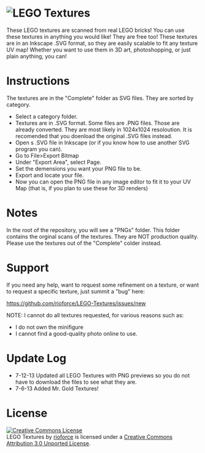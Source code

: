 ![LEGO Textures](https://raw.github.com/rioforce/LEGO-Textures/master/header.png)
===========================

These LEGO textures are scanned from real LEGO bricks! You can use these textures in anything you would like! They are 
free too! These textures are in an Inkscape .SVG format, so they are easily scalable to fit any texture UV map!
Whether you want to use them in 3D art, photoshopping, or just plain anything, you can!

Instructions
============

The textures are in the "Complete" folder as SVG files. They are sorted by category. 
* Select a category folder.
* Textures are in .SVG format. Some files are .PNG files. Those are already converted. They are most likely in 1024x1024 resoloution. It is recomended that you doenload the original .SVG files instead.
* Open s .SVG file in Inkscape (or if you know how to use another SVG program you can).
* Go to File>Export Bitmap
* Under "Export Area", select Page.
* Set the demensions you want your PNG file to be.
* Export and locate your file.
* Now you can open the PNG file in any image editor to fit it to your UV Map (that is, if you plan to use these for 3D renders)

Notes
=====

In the root of the repository, you will see a "PNGs" folder. This folder contains the orginal scans of the textures. They are NOT production quality. Please use the textures out of the "Complete" colder instead.

Support
=======

If you need any help, want to request some refinement on a texture, or want to request a specific texture, just summit a "bug" here:

https://github.com/rioforce/LEGO-Textures/issues/new

NOTE: I cannot do all textures requested, for various reasons such as:
* I do not own the minifigure
* I cannot find a good-quality photo online to use.

Update Log
==========

* 7-12-13 Updated all LEGO Textures with PNG previews so you do not have to download the files to see what they are.
* 7-6-13 Added Mr. Gold Textures!

License
=======

<a rel="license" href="http://creativecommons.org/licenses/by/3.0/deed.en_US"><img alt="Creative Commons License" style="border-width:0" src="http://i.creativecommons.org/l/by/3.0/88x31.png" /></a><br /><span xmlns:dct="http://purl.org/dc/terms/" href="http://purl.org/dc/dcmitype/StillImage" property="dct:title" rel="dct:type">LEGO Textures</span> by <a xmlns:cc="http://creativecommons.org/ns#" href="http://rioforce.wordpress.com" property="cc:attributionName" rel="cc:attributionURL">rioforce</a> is licensed under a <a rel="license" href="http://creativecommons.org/licenses/by/3.0/deed.en_US">Creative Commons Attribution 3.0 Unported License</a>.
